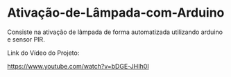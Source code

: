 # Ativação-de-Lâmpada-com-Arduino
Consiste na ativação de lâmpada de forma automatizada utilizando arduino e sensor PIR. 

Link do Vídeo do Projeto:

https://www.youtube.com/watch?v=bDGE-JHIh0I
